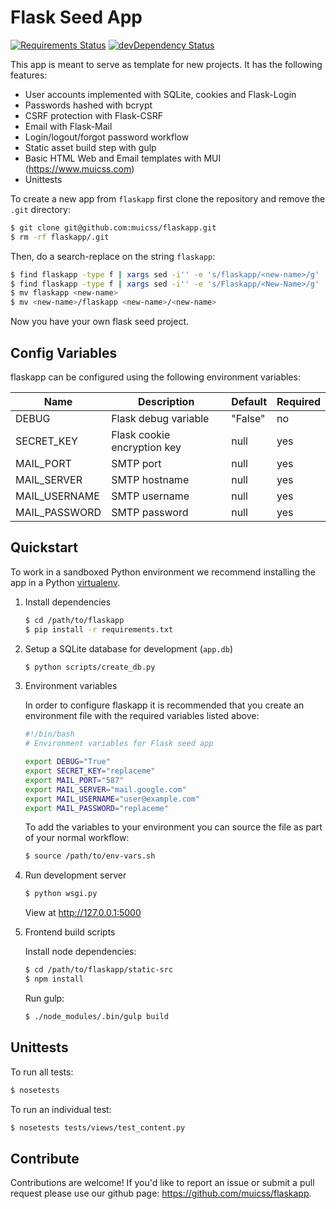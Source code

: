 # Flask Seed App

[![Requirements Status](https://requires.io/github/muicss/flaskapp/requirements.svg?branch=master)](https://requires.io/github/muicss/flaskapp/requirements/?branch=master)
[![devDependency Status](https://david-dm.org/muicss/flaskapp/dev-status.svg?path=static-src)](https://david-dm.org/muicss/flaskapp?path=static-src#info=devDependencies)

This app is meant to serve as template for new projects. It has the following features:

  * User accounts implemented with SQLite, cookies and Flask-Login
  * Passwords hashed with bcrypt
  * CSRF protection with Flask-CSRF
  * Email with Flask-Mail
  * Login/logout/forgot password workflow
  * Static asset build step with gulp
  * Basic HTML Web and Email templates with MUI (https://www.muicss.com)
  * Unittests

To create a new app from `flaskapp` first clone the repository and remove the `.git` directory:

```bash
$ git clone git@github.com:muicss/flaskapp.git
$ rm -rf flaskapp/.git
```

Then, do a search-replace on the string `flaskapp`:

```bash
$ find flaskapp -type f | xargs sed -i'' -e 's/flaskapp/<new-name>/g'
$ find flaskapp -type f | xargs sed -i'' -e 's/Flaskapp/<New-Name>/g'
$ mv flaskapp <new-name>
$ mv <new-name>/flaskapp <new-name>/<new-name>
```

Now you have your own flask seed project.

## Config Variables

flaskapp can be configured using the following environment variables:

Name          | Description                 | Default | Required
------------- | --------------------------- | ------- | -------
DEBUG         | Flask debug variable        | "False" | no
SECRET_KEY    | Flask cookie encryption key | null    | yes
MAIL_PORT     | SMTP port                   | null    | yes
MAIL_SERVER   | SMTP hostname               | null    | yes
MAIL_USERNAME | SMTP username               | null    | yes
MAIL_PASSWORD | SMTP password               | null    | yes

## Quickstart

To work in a sandboxed Python environment we recommend installing the app in a Python [virtualenv](https://pypi.python.org/pypi/virtualenv).

1. Install dependencies

    ```bash
    $ cd /path/to/flaskapp
    $ pip install -r requirements.txt
    ```

1. Setup a SQLite database for development (`app.db`)

   ```bash
   $ python scripts/create_db.py
   ```

1. Environment variables

   In order to configure flaskapp it is recommended that you create an environment file with the required variables listed above:
   
   ```bash
   #!/bin/bash
   # Environment variables for Flask seed app
   
   export DEBUG="True"
   export SECRET_KEY="replaceme"
   export MAIL_PORT="587"
   export MAIL_SERVER="mail.google.com"
   export MAIL_USERNAME="user@example.com"
   export MAIL_PASSWORD="replaceme"
   ```
   
   To add the variables to your environment you can source the file as part of your normal workflow:
   
   ```bash
   $ source /path/to/env-vars.sh
   ```

1. Run development server

   ```bash
   $ python wsgi.py
   ```

   View at http://127.0.0.1:5000

1. Frontend build scripts

   Install node dependencies:

   ```bash
   $ cd /path/to/flaskapp/static-src
   $ npm install
   ```

   Run gulp:

   ```bash
   $ ./node_modules/.bin/gulp build
   ```

## Unittests ##

To run all tests:

```bash
$ nosetests
```

To run an individual test:

```bash
$ nosetests tests/views/test_content.py
```

## Contribute ##

Contributions are welcome! If you'd like to report an issue or submit a pull request please use our github page: https://github.com/muicss/flaskapp.

